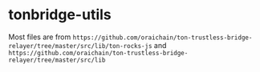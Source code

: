 # tonbridge-utils

Most files are from `https://github.com/oraichain/ton-trustless-bridge-relayer/tree/master/src/lib/ton-rocks-js` and `https://github.com/oraichain/ton-trustless-bridge-relayer/tree/master/src/lib`
